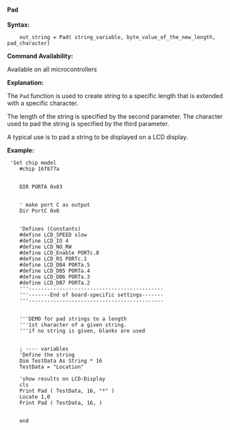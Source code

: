 <div class="section">

<div class="titlepage">

<div>

<div>

#### <span id="pad"></span>Pad

</div>

</div>

</div>

<span class="strong">**Syntax:**</span>

``` screen
    out_string = Pad( string_variable, byte_value_of_the_new_length, pad_character)
```

<span class="strong">**Command Availability:**</span>

Available on all microcontrollers

<span class="strong">**Explanation:**</span>

The `Pad` function is used to create string to a specific length that is
extended with a specific character.

The length of the string is specified by the second parameter. The
character used to pad the string is specified by the third parameter.

A typical use is to pad a string to be displayed on a LCD display.

<span class="strong">**Example:**</span>

``` screen
 'Set chip model
    #chip 16f877a


    DIR PORTA 0x03


    ' make port C as output
    Dir PortC 0x0


    'Defines (Constants)
    #define LCD_SPEED slow
    #define LCD_IO 4
    #define LCD_NO_RW
    #define LCD_Enable PORTc.0
    #define LCD_RS PORTc.1
    #define LCD_DB4 PORTa.5
    #define LCD_DB5 PORTa.4
    #define LCD_DB6 PORTa.3
    #define LCD_DB7 PORTa.2
    '''--------------------------------------------
    '''-------End of board-specific settings-------
    '''--------------------------------------------


    '''DEMO for pad strings to a length
    '''1st character of a given string.
    '''if no string is given, blanks are used


    ; ---- variables
    'Define the string
    Dim TestData As String * 16
    TestData = "Location"

    'show results on LCD-Display
    cls
    Print Pad ( TestData, 16, "*" )
    Locate 1,0
    Print Pad ( TestData, 16, )


    end
```

</div>
